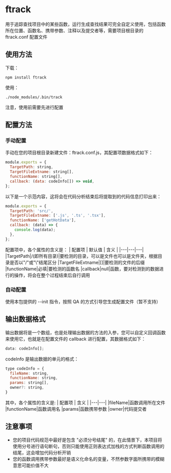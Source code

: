 # ftrack
用于追踪查找项目中的某些函数，运行生成查找结果可完全自定义使用，包括函数所在位置、函数名、携带参数、注释以及提交者等，需要项目根目录的 ftrack.conf 配置文件

## 使用方法
下载：
```
npm install ftrack
```
使用：
```
./node_modules/.bin/track
```
注意，使用前需要先进行配置
## 配置方法
### 手动配置
手动在您的项目根目录新建文件：ftrack.conf.js，其配置项数据格式如下：
```javascript
module.exports = {
  TargetPath: string,
  TargetFileExtname: string[],
  functionName: string[],
  callback: (data: codeInfo[]) => void,
};
```
以下是一个示范内容，这将会在代码分析结束后将提取到的代码信息打印出来：
```javascript
module.exports = {
  TargetPath: 'src/',
  TargetFileExtname: ['.js', '.ts', '.tsx'],
  functionName: ['getHotData'],
  callback: (data) => {
    console.log(data);
  },
};
```
配置项中，各个属性的含义是：
| 配置项 | 默认值 | 含义 |
|---|---|---|
|TargetPath|/(即所有目录)|要检测的目录，可以是文件也可以是文件夹，根据目录是否以"/"或"\\"结尾区分
|TargetFileExtname|[]|要检测的文件的后缀
|functionName|必填|要检测的函数名
|callback|null|函数，要对检测到的数据进行的操作，将会在整个过程结束后自行调用


### 自动配置
使用本包提供的 --init 指令，按照 QA 的方式引导您生成配置文件（暂不支持）

## 输出数据格式
输出数据将是一个数组，也是处理输出数据的方法的入参，您可以自定义回调函数来使用它，也就是在配置文件的 callback 进行配置，其数据格式如下：
```javascript
data: codeInfo[];
```
codeInfo 是输出数据的单元的格式：
```javascript
type codeInfo = {
  fileName: string,
  functionName: string,
  params: string[],
  owner?: string,
}
```
其中，各个属性的含义是:
| 配置项 | 含义 |
|---|---|
|fileName|函数调用所在文件
|functionName|函数调用名
|params|函数携带参数
|owner|代码提交者


## 注意事项
* 您的项目代码规范中最好是包含 "必须分号结尾" 的，在此情景下，本项目将使用分号进行语句断句，否则只能使用正则表达式加栈的方式判断函数调用的结尾，这会增加代码分析开销
* 您的函数调用携带参数最好是语义化命名的变量，不然参数字面所携带的模糊意思可能价值不大
